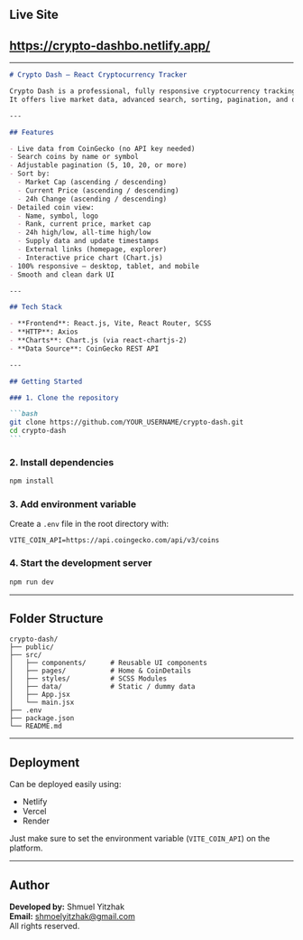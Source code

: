 ## Live Site

## https://crypto-dashbo.netlify.app/

---

````markdown
# Crypto Dash – React Cryptocurrency Tracker

Crypto Dash is a professional, fully responsive cryptocurrency tracking app built with **React.js** and powered by the **CoinGecko API**.  
It offers live market data, advanced search, sorting, pagination, and detailed insights for every coin — wrapped in a sleek, modern UI.

---

## Features

- Live data from CoinGecko (no API key needed)
- Search coins by name or symbol
- Adjustable pagination (5, 10, 20, or more)
- Sort by:
  - Market Cap (ascending / descending)
  - Current Price (ascending / descending)
  - 24h Change (ascending / descending)
- Detailed coin view:
  - Name, symbol, logo
  - Rank, current price, market cap
  - 24h high/low, all-time high/low
  - Supply data and update timestamps
  - External links (homepage, explorer)
  - Interactive price chart (Chart.js)
- 100% responsive – desktop, tablet, and mobile
- Smooth and clean dark UI

---

## Tech Stack

- **Frontend**: React.js, Vite, React Router, SCSS
- **HTTP**: Axios
- **Charts**: Chart.js (via react-chartjs-2)
- **Data Source**: CoinGecko REST API

---

## Getting Started

### 1. Clone the repository

```bash
git clone https://github.com/YOUR_USERNAME/crypto-dash.git
cd crypto-dash
```
````

### 2. Install dependencies

```bash
npm install
```

### 3. Add environment variable

Create a `.env` file in the root directory with:

```env
VITE_COIN_API=https://api.coingecko.com/api/v3/coins
```

### 4. Start the development server

```bash
npm run dev
```

---

## Folder Structure

```plaintext
crypto-dash/
├── public/
├── src/
│   ├── components/      # Reusable UI components
│   ├── pages/           # Home & CoinDetails
│   ├── styles/          # SCSS Modules
│   ├── data/            # Static / dummy data
│   ├── App.jsx
│   └── main.jsx
├── .env
├── package.json
└── README.md
```

---

## Deployment

Can be deployed easily using:

- Netlify
- Vercel
- Render

Just make sure to set the environment variable (`VITE_COIN_API`) on the platform.

---

## Author

**Developed by:** Shmuel Yitzhak  
**Email:** shmoelyitzhak@gmail.com  
All rights reserved.

```

```
